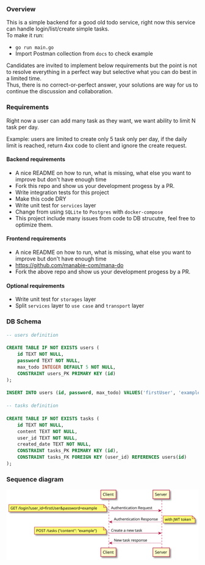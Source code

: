 ### Overview
This is a simple backend for a good old todo service, right now this service can handle login/list/create simple tasks.  
To make it run:
- `go run main.go`
- Import Postman collection from `docs` to check example

Candidates are invited to implement below requirements but the point is not to resolve everything in a perfect way but selective what you can do best in a limited time.  
Thus, there is no correct-or-perfect answer, your solutions are way for us to continue the discussion and collaboration.
 
### Requirements
Right now a user can add many task as they want, we want ability to limit N task per day.

Example: users are limited to create only 5 task only per day, if the daily limit is reached, return 4xx code to client and ignore the create request.
#### Backend requirements
- A nice README on how to run, what is missing, what else you want to improve but don't have enough time
- Fork this repo and show us your development progess by a PR.
- Write integration tests for this project
- Make this code DRY
- Write unit test for `services` layer
- Change from using `SQLite` to `Postgres` with `docker-compose`
- This project include many issues from code to DB strucutre, feel free to optimize them.
#### Frontend requirements
- A nice README on how to run, what is missing, what else you want to improve but don't have enough time
- https://github.com/manabie-com/mana-do
- Fork the above repo and show us your development progess by a PR.
#### Optional requirements
- Write unit test for `storages` layer
- Split `services` layer to `use case` and `transport` layer

### DB Schema
```sql
-- users definition

CREATE TABLE IF NOT EXISTS users (
	id TEXT NOT NULL,
	password TEXT NOT NULL,
	max_todo INTEGER DEFAULT 5 NOT NULL,
	CONSTRAINT users_PK PRIMARY KEY (id)
);

INSERT INTO users (id, password, max_todo) VALUES('firstUser', 'example', 5);

-- tasks definition

CREATE TABLE IF NOT EXISTS tasks (
	id TEXT NOT NULL,
	content TEXT NOT NULL,
	user_id TEXT NOT NULL,
    created_date TEXT NOT NULL,
	CONSTRAINT tasks_PK PRIMARY KEY (id),
	CONSTRAINT tasks_FK FOREIGN KEY (user_id) REFERENCES users(id)
);
```

### Sequence diagram
![auth and create tasks request](https://github.com/manabie-com/togo/blob/master/docs/sequence.svg)
